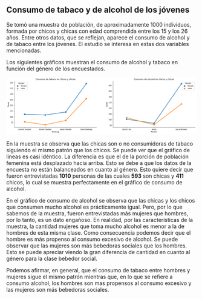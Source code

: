 
## Consumo de tabaco y de alcohol de los jóvenes

Se tomó una muestra de población, de aproximadamente 1000 individuos, formada por chicos y chicas con edad comprendida entre los 15 y los 26 años. Entre otros datos, que se reflejan, aparece el consumo de alcohol y de tabaco entre los jóvenes. El estudio se interesa en estas dos variables mencionadas.

Los siguientes gráficos muestran el consumo de alcohol y tabaco en función del género de los encuestados.

![Gráfico](img_lab2.png "Título de la imagen")

En la muestra se observa que las chicas son o no consumidoras de tabaco siguiendo el mismo patrón que los chicos. Se puede ver que el gráfico de lineas es casi idéntico. La diferencia es que el de la porción de población femenina está desplazado hacia arriba. Esto se debe a que los datos de la encuesta no están balanceados en cuanto al género. Esto quiere decir que fueron entrevistadas **1010** personas de las cuales **593** son chicas y **411** chicos, lo cual se muestra perfectamente en el gráfico de consumo de alcohol.

En el gráfico de consumo de alcohol se observa que las chicas y los chicos que consumen mucho alcohol es prácticamente igual. Pero, por lo que sabemos de la muestra, fueron entrevistadas más mujeres que hombres, por lo tanto, es un dato engañoso. En realidad, por las características de la muestra, la cantidad mujeres que toma mucho alcohol es menor a la de hombres de esta misma clase. Como consecuencia podemos decir que el hombre es más propenso al consumo excesivo de alcohol.
Se puede observar que las mujeres son más bebedoras sociales que los hombres. Esto se puede apreciar viendo la gran diferencia de cantidad en cuanto al género para la clase bebedor social.

Podemos afirmar, en general, que el consumo de tabaco entre hombres y mujeres sigue el mismo patrón mientras que, en lo que se refiere a consumo alcohol, los hombres son mas propensos al consumo excesivo y las mujeres son más bebedoras sociales.
